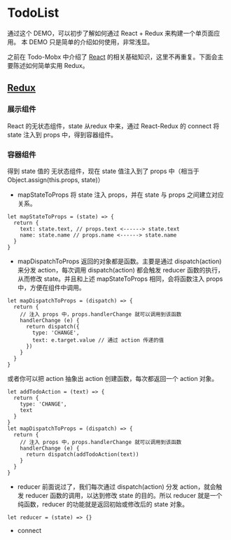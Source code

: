 # TodoList
通过这个 DEMO，可以初步了解如何通过 React + Redux 来构建一个单页面应用。
本 DEMO 只是简单的介绍如何使用，非常浅显。

之前在 Todo-Mobx 中介绍了 [React](https://github.com/Hunter-Gu/TodoList/tree/master/demos/todo-mobx#react) 的相关基础知识，这里不再重复。下面会主要陈述如何简单实用 Redux。

## [Redux](#redux)
### 展示组件
React 的无状态组件，state 从redux 中来，通过 React-Redux 的 connect 将 state 注入到 props 中，得到容器组件。

### 容器组件
得到 state 值的 无状态组件，现在 state 值注入到了 props 中（相当于 Object.assign(this.props, state)）
 - mapStateToProps
 将 state 注入 props，并在 state 与 props 之间建立对应关系。
 ```
 let mapStateToProps = (state) => {
   return {
     text: state.text, // props.text <------> state.text
     name: state.name // props.name <------> state.name
   }
 }
 ```
 - mapDispatchToProps
 返回的对象都是函数。主要是通过 dispatch(action) 来分发 action，每次调用 dispatch(action) 都会触发 reducer 函数的执行，从而修改 state。并且和上述 mapStateToProps 相同，会将函数注入 props 中，方便在组件中调用。
 ```
 let mapDispatchToProps = (dispatch) => {
   return {
     // 注入 props 中，props.handlerChange 就可以调用到该函数
     handlerChange (e) {
       return dispatch({
         type: 'CHANGE',
         text: e.target.value // 通过 action 传递的值
       })
     }
   }
 }
 ```
 或者你可以把 action 抽象出 action 创建函数，每次都返回一个 action 对象。
 ```
 let addTodoAction = (text) => {
   return {
     type: 'CHANGE',
     text
   }
 }
 let mapDispatchToProps = (dispatch) => {
   return {
     // 注入 props 中，props.handlerChange 就可以调用到该函数
     handlerChange (e) {
       return dispatch(addTodoAction(text))
     }
   }
 }
 ```
 - reducer
 前面说过了，我们每次通过 dispatch(action) 分发 action，就会触发 reducer 函数的调用，以达到修改 state 的目的。所以 reducer 就是一个纯函数，reducer 的功能就是返回初始或修改后的 state 对象。
 ```
 let reducer = (state) => {}
 ```
 - connect


